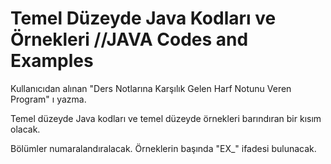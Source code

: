 # Temel Düzeyde Java Kodları ve Örnekleri //JAVA Codes and Examples
Kullanıcıdan alınan "Ders Notlarına Karşılık Gelen Harf Notunu Veren Program" ı yazma.

Temel düzeyde Java kodları ve temel düzeyde örnekleri barındıran bir kısım olacak.

Bölümler numaralandıralacak.
Örneklerin başında "EX_" ifadesi bulunacak.
